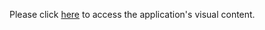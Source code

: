 Please click [here](https://drive.google.com/drive/folders/1fsDD7v719QNXV1CIxpAEwo73gpf7egee?usp=drive_link) to access the application's visual content.

